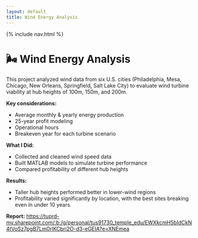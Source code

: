 ```yaml
---
layout: default
title: Wind Energy Analysis
---
```


{% include nav.html %}

# 🌬️ Wind Energy Analysis

This project analyzed wind data from six U.S. cities (Philadelphia, Mesa, Chicago, New Orleans, Springfield, Salt Lake City) to evaluate wind turbine viability at hub heights of 100m, 150m, and 200m.

**Key considerations:**
- Average monthly & yearly energy production
- 25-year profit modeling
- Operational hours
- Breakeven year for each turbine scenario

**What I Did:**
- Collected and cleaned wind speed data
- Built MATLAB models to simulate turbine performance
- Compared profitability of different hub heights

**Results:**
- Taller hub heights performed better in lower-wind regions  
- Profitability varied significantly by location, with the best sites breaking even in under 10 years.

**Report:**
https://tuprd-my.sharepoint.com/:b:/g/personal/tus91730_temple_edu/EWXkcmH5bIdCkN4tVoSz7pgB7Lm0rlKCbri2O-d3-eGEIA?e=XNEmea
